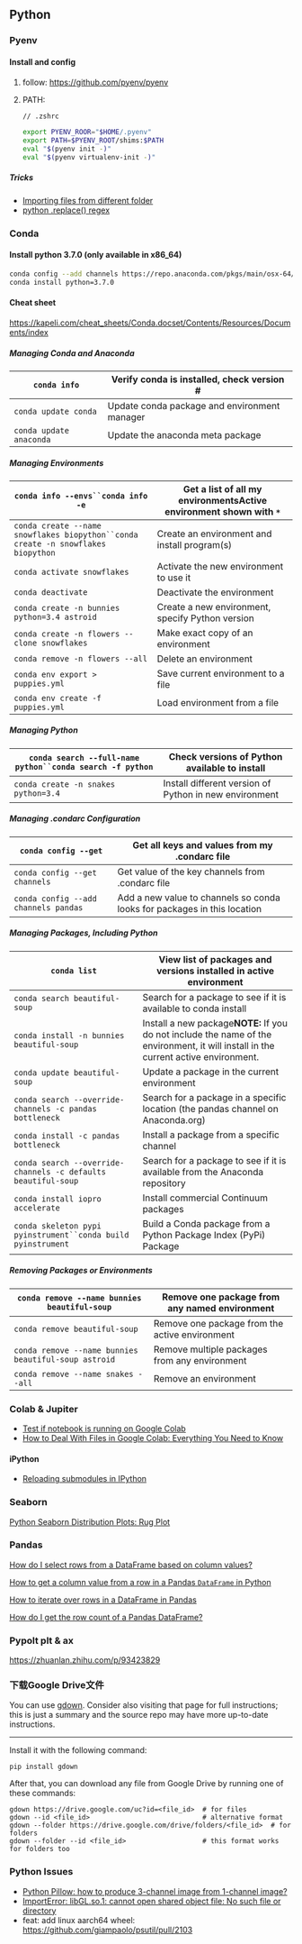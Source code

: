 ## Python

### Pyenv

#### Install and config

1. follow: https://github.com/pyenv/pyenv

2. PATH:

   ```zsh
   // .zshrc
   
   export PYENV_ROOR="$HOME/.pyenv"
   export PATH=$PYENV_ROOT/shims:$PATH
   eval "$(pyenv init -)"
   eval "$(pyenv virtualenv-init -)"
   ```

##### Tricks

- [Importing files from different folder](https://stackoverflow.com/questions/4383571/importing-files-from-different-folder)
- [python .replace() regex](https://stackoverflow.com/questions/11475885/python-replace-regex)

### Conda

#### Install python 3.7.0 (only available in x86_64)

```bash
conda config --add channels https://repo.anaconda.com/pkgs/main/osx-64/
conda install python=3.7.0
```

#### Cheat sheet

https://kapeli.com/cheat_sheets/Conda.docset/Contents/Resources/Documents/index

##### Managing Conda and Anaconda

| `conda info`            | Verify conda is installed, check version #   |
| ----------------------- | -------------------------------------------- |
| `conda update conda`    | Update conda package and environment manager |
| `conda update anaconda` | Update the anaconda meta package             |

##### Managing Environments

| ` conda info --envs``conda info -e `                                               | Get a list of all my environmentsActive environment shown with `*` |
| ---------------------------------------------------------------------------------- | ------------------------------------------------------------------ |
| ` conda create --name snowflakes biopython``conda create -n snowflakes biopython ` | Create an environment and install program(s)                       |
| `conda activate snowflakes`                                                        | Activate the new environment to use it                             |
| `conda deactivate`                                                                 | Deactivate the environment                                         |
| `conda create -n bunnies python=3.4 astroid`                                       | Create a new environment, specify Python version                   |
| `conda create -n flowers --clone snowflakes`                                       | Make exact copy of an environment                                  |
| `conda remove -n flowers --all`                                                    | Delete an environment                                              |
| `conda env export > puppies.yml`                                                   | Save current environment to a file                                 |
| `conda env create -f puppies.yml`                                                  | Load environment from a file                                       |

##### Managing Python

| ` conda search --full-name python``conda search -f python ` | Check versions of Python available to install          |
| ----------------------------------------------------------- | ------------------------------------------------------ |
| `conda create -n snakes python=3.4`                         | Install different version of Python in new environment |

##### Managing .condarc Configuration

| `conda config --get`                 | Get all keys and values from my .condarc file                            |
| ------------------------------------ | ------------------------------------------------------------------------ |
| `conda config --get channels`        | Get value of the key channels from .condarc file                         |
| `conda config --add channels pandas` | Add a new value to channels so conda looks for packages in this location |

##### Managing Packages, Including Python

| `conda list`                                                   | View list of packages and versions installed in active environment                                                                   |
| -------------------------------------------------------------- | ------------------------------------------------------------------------------------------------------------------------------------ |
| `conda search beautiful-soup`                                  | Search for a package to see if it is available to conda install                                                                      |
| `conda install -n bunnies beautiful-soup`                      | Install a new package**NOTE:** If you do not include the name of the environment, it will install in the current active environment. |
| `conda update beautiful-soup`                                  | Update a package in the current environment                                                                                          |
| `conda search --override-channels -c pandas bottleneck`        | Search for a package in a specific location (the pandas channel on Anaconda.org)                                                     |
| `conda install -c pandas bottleneck`                           | Install a package from a specific channel                                                                                            |
| `conda search --override-channels -c defaults beautiful-soup`  | Search for a package to see if it is available from the Anaconda repository                                                          |
| `conda install iopro accelerate`                               | Install commercial Continuum packages                                                                                                |
| ` conda skeleton pypi pyinstrument``conda build pyinstrument ` | Build a Conda package from a Python Package Index (PyPi) Package                                                                     |

##### Removing Packages or Environments

| `conda remove --name bunnies beautiful-soup`         | Remove one package from any named environment  |
| ---------------------------------------------------- | ---------------------------------------------- |
| `conda remove beautiful-soup`                        | Remove one package from the active environment |
| `conda remove --name bunnies beautiful-soup astroid` | Remove multiple packages from any environment  |
| `conda remove --name snakes --all`                   | Remove an environment                          |

### Colab & Jupiter

- [Test if notebook is running on Google Colab](https://stackoverflow.com/questions/53581278/test-if-notebook-is-running-on-google-colab)
- [How to Deal With Files in Google Colab: Everything You Need to Know](https://neptune.ai/blog/google-colab-dealing-with-files)

#### iPython

- [Reloading submodules in IPython](https://stackoverflow.com/questions/5364050/reloading-submodules-in-ipython)



### Seaborn

[Python Seaborn Distribution Plots: Rug Plot](https://www.programsbuzz.com/article/python-seaborn-distribution-plots-rug-plot)



### Pandas

[How do I select rows from a DataFrame based on column values?](https://stackoverflow.com/questions/17071871/how-do-i-select-rows-from-a-dataframe-based-on-column-values)

[How to get a column value from a row in a Pandas `DataFrame` in Python](https://www.kite.com/python/answers/how-to-get-a-column-value-from-a-row-in-a-pandas-%60dataframe%60-in-python#:~:text=iloc%20to%20select%20a%20value,specified%20row%20index%20as%20i%20.)

[How to iterate over rows in a DataFrame in Pandas](https://stackoverflow.com/questions/16476924/how-to-iterate-over-rows-in-a-dataframe-in-pandas)

[How do I get the row count of a Pandas DataFrame?](https://stackoverflow.com/questions/15943769/how-do-i-get-the-row-count-of-a-pandas-dataframe)



### Pypolt plt & ax

https://zhuanlan.zhihu.com/p/93423829



### 下载Google Drive文件

You can use [gdown](https://github.com/wkentaro/gdown). Consider also visiting that page for full instructions; this is just a summary and the source repo may have more up-to-date instructions.

------

Install it with the following command:

```
pip install gdown
```

After that, you can download any file from Google Drive by running one of these commands:

```
gdown https://drive.google.com/uc?id=<file_id>  # for files
gdown --id <file_id>                            # alternative format
gdown --folder https://drive.google.com/drive/folders/<file_id>  # for folders
gdown --folder --id <file_id>                   # this format works for folders too
```





### Python Issues

- [Python Pillow: how to produce 3-channel image from 1-channel image?](https://stackoverflow.com/questions/64490076/python-pillow-how-to-produce-3-channel-image-from-1-channel-image)
- [ImportError: libGL.so.1: cannot open shared object file: No such file or directory](https://stackoverflow.com/questions/55313610/importerror-libgl-so-1-cannot-open-shared-object-file-no-such-file-or-directo)
- feat: add linux aarch64 wheel: https://github.com/giampaolo/psutil/pull/2103
